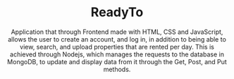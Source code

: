 <h1 align="center">ReadyTo</h1>

<div align="center">
   Application that through Frontend made with HTML, CSS and JavaScript, allows the user to create an account, and log in, in addition to being able to view, search, and upload properties that are rented per day. This is achieved through Nodejs, which manages the requests to the database in MongoDB, to update and display data from it through the Get, Post, and Put methods.
</div>
